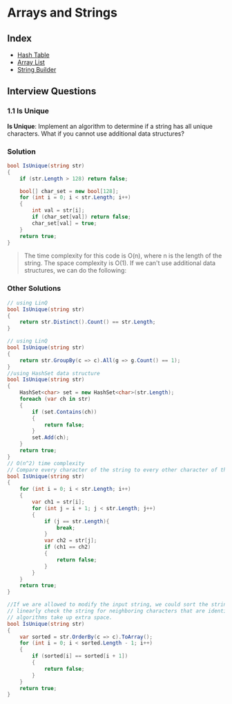 # Arrays and Strings

## Index

- [Hash Table](/Interview-questions/Arrays-and-Strings/hash_table.md)
- [Array List](/Interview-questions/Arrays-and-Strings/arraylist.md)
- [String Builder](/Interview-questions/Arrays-and-Strings/string_builder.md)

## Interview Questions

### 1.1 Is Unique

**Is Unique**: Implement an algorithm to determine if a string has all unique characters. What if you
cannot use additional data structures?

### Solution

```csharp
bool IsUnique(string str)
{
    if (str.Length > 128) return false;

    bool[] char_set = new bool[128];
    for (int i = 0; i < str.Length; i++)
    {
        int val = str[i];
        if (char_set[val]) return false;
        char_set[val] = true;
    }
    return true;
}
```

> The time complexity for this code is O(n), where n is the length of the string. The space complexity is O(1).
If we can't use additional data structures, we can do the following:

### Other Solutions

```csharp
// using LinQ
bool IsUnique(string str)
{
    return str.Distinct().Count() == str.Length;
}

// using LinQ
bool IsUnique(string str)
{
    return str.GroupBy(c => c).All(g => g.Count() == 1);
}
//using HashSet data structure
bool IsUnique(string str)
{
    HashSet<char> set = new HashSet<char>(str.Length);
    foreach (var ch in str)
    {
        if (set.Contains(ch))
        {
            return false;
        }
        set.Add(ch);
    }
    return true;
}
// O(n^2) time complexity
// Compare every character of the string to every other character of the string. This will take 0(n2) time and 0(1) space.
bool IsUnique(string str)
{
    for (int i = 0; i < str.Length; i++)
    {
        var ch1 = str[i];
        for (int j = i + 1; j < str.Length; j++)
        {
            if (j == str.Length){
                break;
            }
            var ch2 = str[j];
            if (ch1 == ch2)
            {
                return false;
            }
        }
    }
    return true;
}

//If we are allowed to modify the input string, we could sort the string in O(nlog(n)) time and then
// linearly check the string for neighboring characters that are identical. Careful, though: many sorting
// algorithms take up extra space.
bool IsUnique(string str)
{
    var sorted = str.OrderBy(c => c).ToArray();
    for (int i = 0; i < sorted.Length - 1; i++)
    {
        if (sorted[i] == sorted[i + 1])
        {
            return false;
        }
    }
    return true;
}

```
